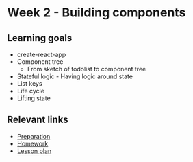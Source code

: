 # Week 2 - Building components

## Learning goals
- create-react-app
- Component tree
  - From sketch of todolist to component tree
- Stateful logic - Having logic around state
- List keys
- Life cycle
- Lifting state

## Relevant links
* [Preparation](preparation.md)
* [Homework](homework.md)
* [Lesson plan](lesson-plan.md)
